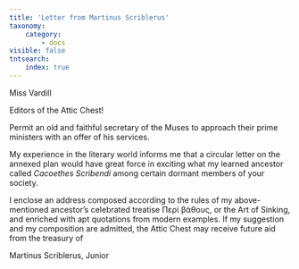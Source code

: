 ```yaml
---
title: 'Letter from Martinus Scriblerus'
taxonomy:
    category:
        - docs
visible: false
tntsearch:
    index: true
---
```


<div class="author">Miss Vardill</div>

Editors of the Attic Chest!

Permit an old and faithful secretary of the Muses to approach their prime ministers with an offer of his services.  

My experience in the literary world informs me that a circular letter on the annexed plan would have great force in exciting what my learned ancestor called *Cacoethes Scribendi* among certain dormant members of your society.  

I enclose an address composed according to the rules of my above-mentioned ancestor’s celebrated treatise Περί βάθους, or the Art of Sinking, and enriched with apt quotations from modern examples. If my suggestion and my composition are admitted, the Attic Chest may receive future aid from the treasury of 

Martinus Scriblerus, Junior